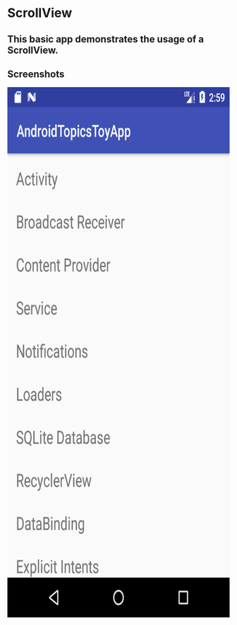 # ScrollView

This basic app demonstrates the usage of a ScrollView.
-----------------------------------------------------------

## Screenshots

<img src="screenshots/screen1.png" width="508" height="1200"/>


